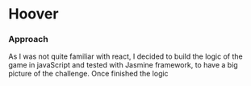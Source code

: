 # Hoover

### Approach
As I was not quite familiar with react, I decided to build the logic of the game in javaScript and tested with Jasmine framework, to have a big picture of the challenge.
Once finished the logic 
